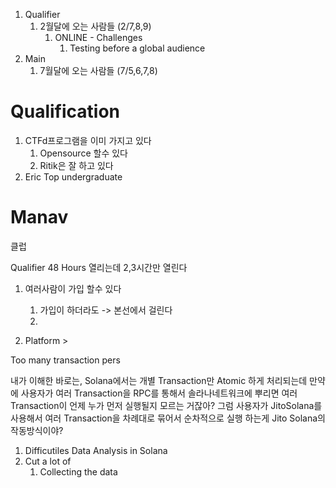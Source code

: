 
1. Qualifier
	1. 2월달에 오는 사람들 (2/7,8,9)
		1. ONLINE - Challenges
			1. Testing before a global audience
2. Main
	1. 7월달에 오는 사람들 (7/5,6,7,8)

# Qualification
1. CTFd프로그램을 이미 가지고 있다
	1. Opensource 할수 있다
	2. Ritik은 잘 하고 있다
2. Eric Top undergraduate


# Manav
클럽

Qualifier 48 Hours 열리는데 2,3시간만 열린다
1. 여러사람이 가입 할수 있다
	1. 가입이 하더라도 -> 본선에서 걸린다
	2. 

1. Platform >



Too many transaction pers

내가 이해한 바로는, Solana에서는 개별 Transaction만 Atomic 하게 처리되는데 만약에 사용자가 여러 Transaction을 RPC를 통해서 솔라나네트워크에 뿌리면 여러 Transaction이 언제 누가 먼저 실행될지 모르는 거잖아? 그럼 사용자가 JitoSolana를 사용해서 여러 Transaction을 차례대로 묶어서 순차적으로 실행 하는게 Jito Solana의 작동방식이야?

1. Difficutiles Data Analysis in Solana
2. Cut a lot of
	1. Collecting the data
